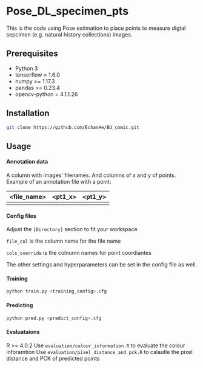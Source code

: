 # Pose_DL_specimen_pts

This is the code using Pose estimation to place points to measure digtal sepcimen (e.g. natural history collections) images.

## Prerequisites
- Python 3
- tensorflow = 1.6.0
- numpy >= 1.17.3
- pandas >= 0.23.4
- opencv-python = 4.1.1.26


## Installation

```bash
git clone https://github.com/EchanHe/BU_comic.git
```

## Usage

#### Annotation data
A column with images' filenames. And columns of x and y of points.
Example of an annotation file with a point:

| <file_name>  | <pt1_x> | <pt1_y> | 
| ------------- | ------------- | ------------- |
|  |   |   |

#### Config files
Adjust the `[Directory]` section to fit your workspace

`file_col` is the column name for the file name

`cols_override` is the colnumn names for point coordiantes

The other settings and hyperparameters can be set in the config file as well.

#### Training

```python
python train.py <training_config>.cfg
```

#### Predicting
```python
python pred.py <predict_config>.cfg
```

#### Evaluataions
R >= 4.0.2
Use `evaluation/colour_information.R` to evaluate the colour inforamtion
Use `evaluation/pixel_distance_and_pck.R` to calautle the pixel distance and PCK of predicted points



